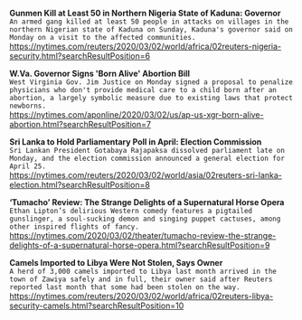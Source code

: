 **Gunmen Kill at Least 50 in Northern Nigeria State of Kaduna: Governor**\
`An armed gang killed at least 50 people in attacks on villages in the northern Nigerian state of Kaduna on Sunday, Kaduna's governor said on Monday on a visit to the affected communities.`\
https://nytimes.com/reuters/2020/03/02/world/africa/02reuters-nigeria-security.html?searchResultPosition=6

**W.Va. Governor Signs 'Born Alive' Abortion Bill**\
`West Virginia Gov. Jim Justice on Monday signed a proposal to penalize physicians who don't provide medical care to a child born after an abortion, a largely symbolic measure due to existing laws that protect newborns.`\
https://nytimes.com/aponline/2020/03/02/us/ap-us-xgr-born-alive-abortion.html?searchResultPosition=7

**Sri Lanka to Hold Parliamentary Poll in April: Election Commission**\
`Sri Lankan President Gotabaya Rajapaksa dissolved parliament late on Monday, and the election commission announced a general election for April 25.`\
https://nytimes.com/reuters/2020/03/02/world/asia/02reuters-sri-lanka-election.html?searchResultPosition=8

**‘Tumacho’ Review: The Strange Delights of a Supernatural Horse Opera**\
`Ethan Lipton’s delirious Western comedy features a pigtailed gunslinger, a soul-sucking demon and singing puppet cactuses, among other inspired flights of fancy.`\
https://nytimes.com/2020/03/02/theater/tumacho-review-the-strange-delights-of-a-supernatural-horse-opera.html?searchResultPosition=9

**Camels Imported to Libya Were Not Stolen, Says Owner**\
`A herd of 3,000 camels imported to Libya last month arrived in the town of Zawiya safely and in full, their owner said after Reuters reported last month that some had been stolen on the way.`\
https://nytimes.com/reuters/2020/03/02/world/africa/02reuters-libya-security-camels.html?searchResultPosition=10

